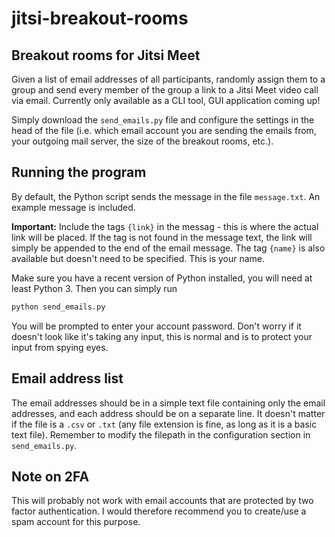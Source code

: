 # jitsi-breakout-rooms
## Breakout rooms for Jitsi Meet

Given a list of email addresses of all participants, randomly assign them to a group and send every member of the group a link to a Jitsi Meet video call via email. Currently only available as a CLI tool, GUI application coming up!

Simply download the `send_emails.py` file and configure the settings in the head of the file (i.e. which email account you are sending the emails from, your outgoing mail server, the size of the breakout rooms, etc.).

## Running the program
By default, the Python script sends the message in the file `message.txt`. An example message is included. 

**Important:** Include the tags `{link}` in the messag - this is where the actual link will be placed. If the tag is not found in the message text, the link will simply be appended to the end of the email message.
The tag `{name}` is also available but doesn't need to be specified. This is your name. 

Make sure you have a recent version of Python installed, you will need at least Python 3. Then you can simply run 

```bash
python send_emails.py
```

You will be prompted to enter your account password. Don't worry if it doesn't look like it's taking any input, this is normal and is to protect your input from spying eyes.

## Email address list
The email addresses should be in a simple text file containing only the email addresses, and each address should be on a separate line. It doesn't matter if the file is a `.csv` or `.txt` (any file extension is fine, as long as it is a basic text file). Remember to modify the filepath in the configuration section in `send_emails.py`.

## Note on 2FA
This will probably not work with email accounts that are protected by two factor authentication. I would therefore recommend you to create/use a spam account for this purpose.